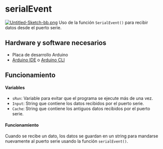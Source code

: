 # serialEvent
[![Untitled-Sketch-bb.png](https://i.postimg.cc/nhTYnpyq/Untitled-Sketch-bb.png)](https://postimg.cc/Hrc72DsL)
Uso de la función ```SerialEvent()``` para recibir datos desde el puerto serie.

## Hardware y software necesarios
- Placa de desarrollo Arduino 
- [Arduino IDE](https://www.arduino.cc/en/software) o [Arduino CLI](https://arduino.github.io/arduino-cli/0.23/installation/)

## Funcionamiento
#### Variables
- ```sRun```: Variable para evitar que el programa se ejecute más de una vez.
- ```Input```: String que contiene los datos recibidos por el puerto serie.
- ```Cache```: String que contiene los antiguos datos recibidos por el puerto serie.

#### Funcionamiento
Cuando se recibe un dato, los datos se guardan en un string para mandarse nuevamente al puerto serie usando la función ```serialEvent()```.

